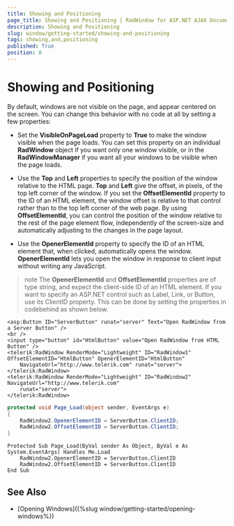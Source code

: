 ```yaml
---
title: Showing and Positioning
page_title: Showing and Positioning | RadWindow for ASP.NET AJAX Documentation
description: Showing and Positioning
slug: window/getting-started/showing-and-positioning
tags: showing,and,positioning
published: True
position: 8
---
```


# Showing and Positioning

By default, windows are not visible on the page, and appear centered on the screen. You can change this behavior with no code at all by setting a few properties:

* Set the **VisibleOnPageLoad** property to **True** to make the window visible when the page loads. You can set this property on an individual **RadWindow** object if you want only one window visible, or in the **RadWindowManager** if you want all your windows to be visible when the page loads.

* Use the **Top** and **Left** properties to specify the position of the window relative to the HTML page. **Top** and **Left** give the offset, in pixels, of the top left corner of the window. If you set the **OffsetElementId** property to the ID of an HTML element, the window offset is relative to that control rather than to the top left corner of the web page. By using **OffsetElementId**, you can control the position of the window relative to the rest of the page element flow, independently of the screen-size and automatically adjusting to the changes in the page layout.

* Use the **OpenerElementId** property to specify the ID of an HTML element that, when clicked, automatically opens the window. **OpenerElementId** lets you open the window in response to client input without writing any JavaScript.

>note The **OpenerElementId** and **OffsetElementId** properties are of type string, and expect the client-side ID of an HTML element. If you want to specify an ASP.NET control such as Label, Link, or Button, use its ClientID property. This can be done by setting the properties in codebehind as shown below.

````ASP.NET
<asp:Button ID="ServerButton" runat="server" Text="Open RadWindow from a Server Button" />
<br />
<input type="button" id="HtmlButton" value="Open RadWindow from HTML Button" />
<telerik:RadWindow RenderMode="Lightweight" ID="RadWindow1" OffsetElementID="HtmlButton" OpenerElementID="HtmlButton"
	NavigateUrl="http://www.telerik.com" runat="server">
</telerik:RadWindow>
<telerik:RadWindow RenderMode="Lightweight" ID="RadWindow2" NavigateUrl="http://www.telerik.com"
	runat="server">
</telerik:RadWindow>
````

````C#
protected void Page_Load(object sender, EventArgs e)
{
	RadWindow2.OpenerElementID = ServerButton.ClientID;
	RadWindow2.OffsetElementID = ServerButton.ClientID;
}
````
````VB
Protected Sub Page_Load(ByVal sender As Object, ByVal e As System.EventArgs) Handles Me.Load
	RadWindow2.OpenerElementID = ServerButton.ClientID
	RadWindow2.OffsetElementID = ServerButton.ClientID
End Sub
````


## See Also

 * [Opening Windows]({%slug window/getting-started/opening-windows%})
